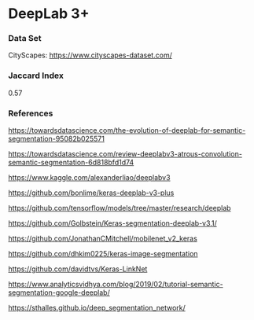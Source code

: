 # DeepLab 3+

### Data Set
CityScapes:  https://www.cityscapes-dataset.com/

### Jaccard Index
0.57


### References

https://towardsdatascience.com/the-evolution-of-deeplab-for-semantic-segmentation-95082b025571

https://towardsdatascience.com/review-deeplabv3-atrous-convolution-semantic-segmentation-6d818bfd1d74


https://www.kaggle.com/alexanderliao/deeplabv3

https://github.com/bonlime/keras-deeplab-v3-plus

https://github.com/tensorflow/models/tree/master/research/deeplab

https://github.com/Golbstein/Keras-segmentation-deeplab-v3.1/

https://github.com/JonathanCMitchell/mobilenet_v2_keras

https://github.com/dhkim0225/keras-image-segmentation

https://github.com/davidtvs/Keras-LinkNet

https://www.analyticsvidhya.com/blog/2019/02/tutorial-semantic-segmentation-google-deeplab/

https://sthalles.github.io/deep_segmentation_network/
